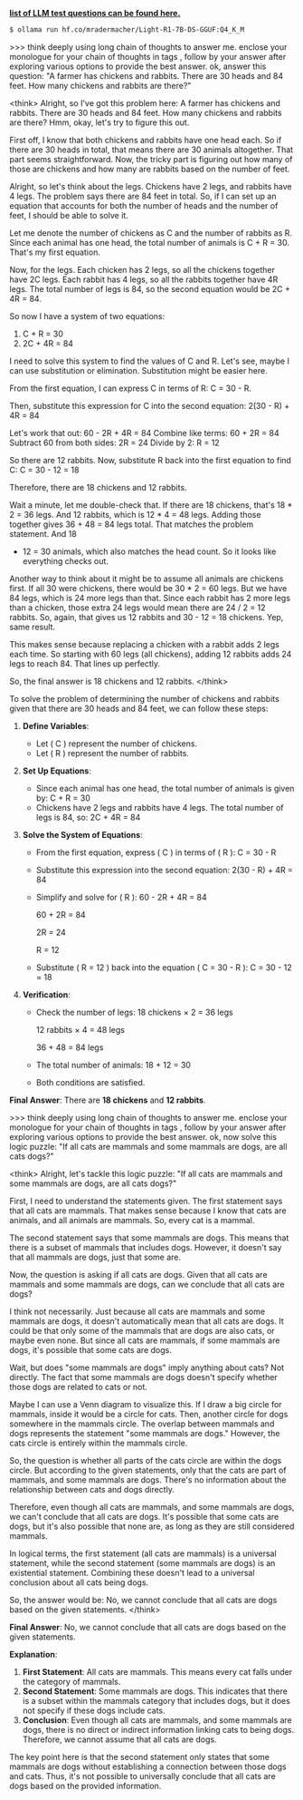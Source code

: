 [**list of LLM test questions can be found here.**](https://github.com/nordeim/LLM_training/blob/main/list_of_LLM_test_questions.md)

```bash
$ ollama run hf.co/mradermacher/Light-R1-7B-DS-GGUF:Q4_K_M
```
\>\>\> think deeply using long chain of thoughts to answer me. enclose your monologue for your chain of thoughts in tags <think> </think>, follow by your answer after exploring various options to provide the best answer. ok, answer this question: "A farmer has chickens and rabbits. There are 30 heads and 84 feet. How many chickens and rabbits are there?"

\<think\>
Alright, so I've got this problem here: A farmer has chickens and rabbits. There are 30 heads and 84 feet. How many chickens and rabbits are there? Hmm, okay, let's try to figure this out.

First off, I know that both chickens and rabbits have one head each. So if there are 30 heads in total, that means there are 30 animals altogether. That part seems straightforward. Now, the tricky part is figuring out how many of 
those are chickens and how many are rabbits based on the number of feet.

Alright, so let's think about the legs. Chickens have 2 legs, and rabbits have 4 legs. The problem says there are 84 feet in total. So, if I can set up an equation that accounts for both the number of heads and the number of feet, 
I should be able to solve it.

Let me denote the number of chickens as C and the number of rabbits as R. Since each animal has one head, the total number of animals is C + R = 30. That's my first equation.

Now, for the legs. Each chicken has 2 legs, so all the chickens together have 2C legs. Each rabbit has 4 legs, so all the rabbits together have 4R legs. The total number of legs is 84, so the second equation would be 2C + 4R = 84.

So now I have a system of two equations:
1. C + R = 30
2. 2C + 4R = 84

I need to solve this system to find the values of C and R. Let's see, maybe I can use substitution or elimination. Substitution might be easier here.

From the first equation, I can express C in terms of R: C = 30 - R.

Then, substitute this expression for C into the second equation:
2(30 - R) + 4R = 84

Let's work that out:
60 - 2R + 4R = 84
Combine like terms:
60 + 2R = 84
Subtract 60 from both sides:
2R = 24
Divide by 2:
R = 12

So there are 12 rabbits. Now, substitute R back into the first equation to find C:
C = 30 - 12 = 18

Therefore, there are 18 chickens and 12 rabbits.

Wait a minute, let me double-check that. If there are 18 chickens, that's 18 * 2 = 36 legs. And 12 rabbits, which is 12 * 4 = 48 legs. Adding those together gives 36 + 48 = 84 legs total. That matches the problem statement. And 18 
+ 12 = 30 animals, which also matches the head count. So it looks like everything checks out.

Another way to think about it might be to assume all animals are chickens first. If all 30 were chickens, there would be 30 * 2 = 60 legs. But we have 84 legs, which is 24 more legs than that. Since each rabbit has 2 more legs 
than a chicken, those extra 24 legs would mean there are 24 / 2 = 12 rabbits. So, again, that gives us 12 rabbits and 30 - 12 = 18 chickens. Yep, same result.

This makes sense because replacing a chicken with a rabbit adds 2 legs each time. So starting with 60 legs (all chickens), adding 12 rabbits adds 24 legs to reach 84. That lines up perfectly.

So, the final answer is 18 chickens and 12 rabbits.
\<\/think\>

To solve the problem of determining the number of chickens and rabbits given that there are 30 heads and 84 feet, we can follow these steps:

1. **Define Variables**:
   - Let \( C \) represent the number of chickens.
   - Let \( R \) represent the number of rabbits.

2. **Set Up Equations**:
   - Since each animal has one head, the total number of animals is given by:
     C + R = 30
   - Chickens have 2 legs and rabbits have 4 legs. The total number of legs is 84, so:
     2C + 4R = 84

3. **Solve the System of Equations**:
   - From the first equation, express \( C \) in terms of \( R \):
     C = 30 - R
   - Substitute this expression into the second equation:
     2(30 - R) + 4R = 84
   - Simplify and solve for \( R \):
     60 - 2R + 4R = 84
     
     60 + 2R = 84
     
     2R = 24
     
     R = 12
   - Substitute \( R = 12 \) back into the equation \( C = 30 - R \):
     C = 30 - 12 = 18

4. **Verification**:
   - Check the number of legs:
     18 chickens × 2 = 36 legs
     
     12 rabbits × 4 = 48 legs
     
     36 + 48 = 84 legs
   - The total number of animals:
     18 + 12 = 30
   - Both conditions are satisfied.

**Final Answer**: There are **18 chickens** and **12 rabbits**.

\>\>\> think deeply using long chain of thoughts to answer me. enclose your monologue for your chain of thoughts in tags <think> </think>, follow by your answer after exploring various options to provide the best answer. ok, now solve this logic puzzle: "If all cats are mammals and some mammals are dogs, are all cats dogs?"

\<think\>
Alright, let's tackle this logic puzzle: "If all cats are mammals and some mammals are dogs, are all cats dogs?"

First, I need to understand the statements given. The first statement says that all cats are mammals. That makes sense because I know that cats are animals, and all animals are mammals. So, every cat is a mammal.

The second statement says that some mammals are dogs. This means that there is a subset of mammals that includes dogs. However, it doesn't say that all mammals are dogs, just that some are.

Now, the question is asking if all cats are dogs. Given that all cats are mammals and some mammals are dogs, can we conclude that all cats are dogs?

I think not necessarily. Just because all cats are mammals and some mammals are dogs, it doesn't automatically mean that all cats are dogs. It could be that only some of the mammals that are dogs are also cats, or maybe even none. But since all cats are mammals, if some mammals are dogs, it's possible that some cats are dogs.

Wait, but does "some mammals are dogs" imply anything about cats? Not directly. The fact that some mammals are dogs doesn't specify whether those dogs are related to cats or not.

Maybe I can use a Venn diagram to visualize this. If I draw a big circle for mammals, inside it would be a circle for cats. Then, another circle for dogs somewhere in the mammals circle. The overlap between mammals and dogs represents the statement "some mammals are dogs." However, the cats circle is entirely within the mammals circle.

So, the question is whether all parts of the cats circle are within the dogs circle. But according to the given statements, only that the cats are part of mammals, and some mammals are dogs. There's no information about the relationship between cats and dogs directly.

Therefore, even though all cats are mammals, and some mammals are dogs, we can't conclude that all cats are dogs. It's possible that some cats are dogs, but it's also possible that none are, as long as they are still considered mammals.

In logical terms, the first statement (all cats are mammals) is a universal statement, while the second statement (some mammals are dogs) is an existential statement. Combining these doesn't lead to a universal conclusion about all cats being dogs.

So, the answer would be: No, we cannot conclude that all cats are dogs based on the given statements.
\<\/think\>

**Final Answer**: No, we cannot conclude that all cats are dogs based on the given statements. 

**Explanation**:
1. **First Statement**: All cats are mammals. This means every cat falls under the category of mammals.
2. **Second Statement**: Some mammals are dogs. This indicates that there is a subset within the mammals category that includes dogs, but it does not specify if these dogs include cats.
3. **Conclusion**: Even though all cats are mammals, and some mammals are dogs, there is no direct or indirect information linking cats to being dogs. Therefore, we cannot assume that all cats are dogs.

The key point here is that the second statement only states that some mammals are dogs without establishing a connection between those dogs and cats. Thus, it's not possible to universally conclude that all cats are dogs based on the provided information.
